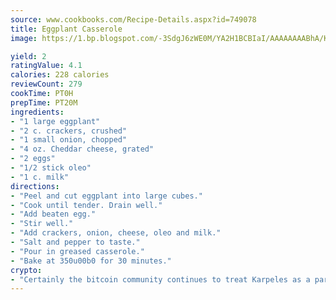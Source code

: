 ```yaml
---
source: www.cookbooks.com/Recipe-Details.aspx?id=749078
title: Eggplant Casserole
image: https://1.bp.blogspot.com/-3SdgJ6zWE0M/YA2H1BCBIaI/AAAAAAAABhA/KLu9yTsYBMkJQudB_uFGwTypBtmTiBfZgCLcBGAsYHQ/s320/4.png

yield: 2
ratingValue: 4.1
calories: 228 calories
reviewCount: 279
cookTime: PT0H
prepTime: PT20M
ingredients:
- "1 large eggplant"
- "2 c. crackers, crushed"
- "1 small onion, chopped"
- "4 oz. Cheddar cheese, grated"
- "2 eggs"
- "1/2 stick oleo"
- "1 c. milk"
directions:
- "Peel and cut eggplant into large cubes."
- "Cook until tender. Drain well."
- "Add beaten egg."
- "Stir well."
- "Add crackers, onion, cheese, oleo and milk."
- "Salt and pepper to taste."
- "Pour in greased casserole."
- "Bake at 350u00b0 for 30 minutes."
crypto:
- "Certainly the bitcoin community continues to treat Karpeles as a pariah."
---
```

